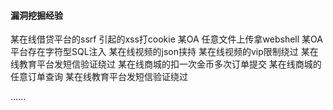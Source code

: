 #### 漏洞挖掘经验

某在线借贷平台的ssrf 引起的xss打cookie
某OA 任意文件上传拿webshell
某OA 平台存在字符型SQL注入
某在线视频的json挟持
某在线视频的vip限制绕过
某在线教育平台发短信验证绕过
某在线商城的扣一次金币多次订单提交
某在线商城的任意订单查询
某在线教育平台发短信验证绕过

......